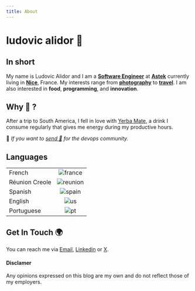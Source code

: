 ```yaml
---
title: About 
---
```

# ludovic alidor 🧉


 ## In short

My name is Ludovic Alidor and I am a [**Software Engineer**](https://en.wikipedia.org/wiki/Computer_engineering) at [**Astek**](https://astekgroup.fr/) currently living in [**Nice**](https://en.wikipedia.org/wiki/Nice), France.  My interests range from [**photography**](https://500px.com/p/alidorludovic) to [**travel**](https://www.google.com/maps/d/u/0/edit?mid=1aP77NK-gJBWSS9XGc_P_AC8MasvlMnkx&usp=sharing). I am also interested in **food**, **programming**, and **innovation**.


## Why 🧉 ?
After a trip to South America, I fell in love with [Yerba Mate](https://en.wikipedia.org/wiki/Mate_(drink)), a drink I consume regularly that gives me energy during my productive hours.

📍 *If you want to [send 🧉](https://www.buymeacoffee.com/alidorludovic) for the devops community.* 


 ## Languages
|          |    |
| ------------- |:-----------------:|
| French            |  ![france](https://flagpedia.net/data/flags/mini/fr.png)         |
|Réunion Creole|![reunion](https://flagpedia.net/data/flags/mini/re.png)|
|Spanish|![spain](https://flagpedia.net/data/flags/mini/es.png)|
|English|![us](https://flagpedia.net/data/flags/mini/us.png)|
|Portuguese|![pt](https://flagpedia.net/data/flags/mini/pt.png)|

## Get In Touch 🌍
You can reach me via [Email](mailto:alidorludovic@gmail.com), [Linkedin](https://www.linkedin.com/in/ludovic-alidor-00703a140/) or [X](https://x.com/ludovic_alidor).

 #### Disclamer
 
 Any opinions expressed on this blog are my own and do not reflect those of my employers.